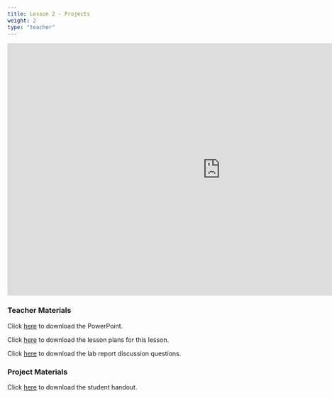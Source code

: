 ```yaml
---
title: Lesson 2 - Projects
weight: 2
type: "teacher" 
---
```


<iframe src="https://docs.google.com/presentation/d/e/2PACX-1vT1HVacWBZva8kcDFOEKlrUqgggmxNBMvDF3tG5icS_nUmZkX2t4KwuqbEgcPixHukEvZ7irZajod9X/embed?start=false&loop=false&delayms=3000" frameborder="0" width="960" height="569" allowfullscreen="true" mozallowfullscreen="true" webkitallowfullscreen="true"></iframe>

### Teacher Materials

Click <a href="https://docs.google.com/presentation/d/1fP1OkEelpVlWgN5xtGqVVtZ6UnMJatrLYt9Uya-9oWI/edit?usp=sharing" target="_blank">here</a> to download the PowerPoint.

Click <a href="https://docs.google.com/document/d/1YEn8cKPG5xKa3me8dbFrsvCL839GIAnovkfuk11IKAk/edit?usp=sharing" target="_blank">here</a> to download the lesson plans for this lesson.

Click <a href="https://docs.google.com/document/d/1_-Xga-b6vBUg7cLTlr5IeEK0ZUiEiKPGHrmvMv5QFe0/edit?usp=sharing" target="_blank">here</a> to download the lab report discussion questions.

### Project Materials

Click <a href="https://docs.google.com/document/d/1xtprOb3WXwu5z37Cvucf4x1XADlX1ujv-obW5MI_t1o/edit?usp=sharing" target="_blank">here</a> to download the student handout.
